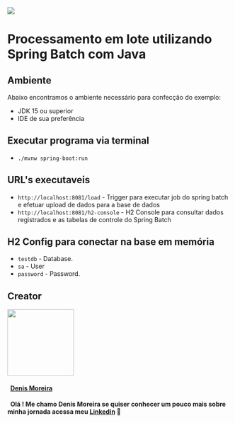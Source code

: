 <img src="https://storage.googleapis.com/golden-wind/experts-club/capa-github.svg" />


# Processamento em lote utilizando Spring Batch com Java

## Ambiente
Abaixo encontramos o ambiente necessário para confecção do exemplo:

- JDK 15 ou superior
- IDE de sua preferência 


## Executar programa via terminal
- `./mvnw spring-boot:run`

## URL's executaveis 
- `http://localhost:8081/load` - Trigger para executar job do spring batch e efetuar upload de dados para a base de dados
- `http://localhost:8081/h2-console` - H2 Console para consultar dados registrados e as tabelas de controle do Spring Batch

## H2 Config para conectar na base em memória
- `testdb` - Database.
- `sa` - User
- `password` - Password.

## Creator

[<img src="https://avatars.githubusercontent.com/u/4120066" width="150px;"/>](https://github.com/DenisSMoreira)

#### &nbsp; [Denis Moreira](https://github.com/DenisSMoreira)

#### &nbsp; Olá ! Me chamo Denis Moreira se quiser conhecer um pouco mais sobre minha jornada acessa meu [Linkedin](https://www.linkedin.com/in/denissmoreira/) 👋
